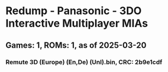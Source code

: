 # Redump - Panasonic - 3DO Interactive Multiplayer MIAs
## Games: 1, ROMs: 1, as of 2025-03-20

### Remute 3D (Europe) (En,De) (Unl).bin, CRC: 2b9e1cdf
